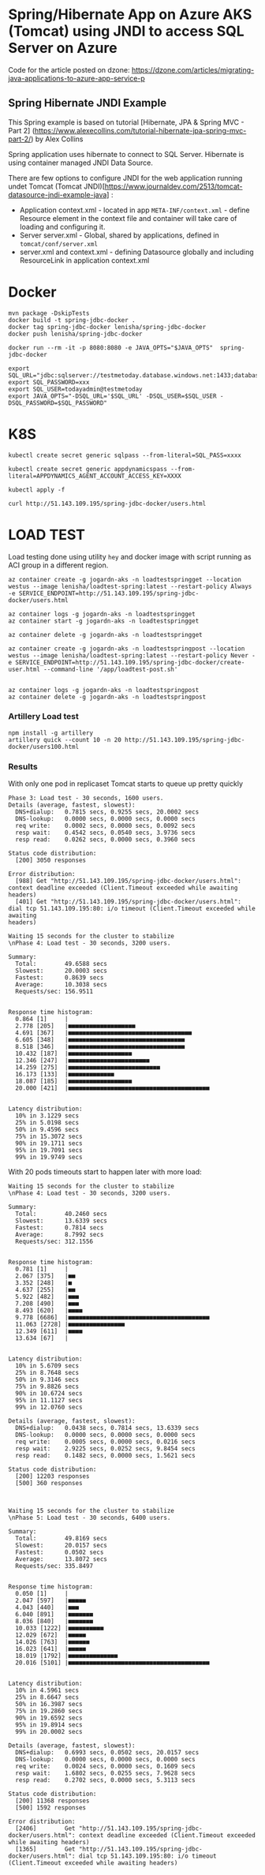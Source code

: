 # Spring/Hibernate App on Azure AKS (Tomcat) using JNDI to access SQL Server on Azure  

Code for the article posted on dzone: https://dzone.com/articles/migrating-java-applications-to-azure-app-service-p

## Spring Hibernate JNDI Example

This Spring example is based on tutorial [Hibernate, JPA & Spring MVC - Part 2] (https://www.alexecollins.com/tutorial-hibernate-jpa-spring-mvc-part-2/) by Alex Collins

Spring application uses hibernate to connect to SQL Server. Hibernate is using container managed JNDI Data Source.

There are few options to configure JNDI for the web application running undet Tomcat (Tomcat JNDI)[https://www.journaldev.com/2513/tomcat-datasource-jndi-example-java] :

- Application context.xml - located in app `META-INF/context.xml` - define Resource element in the context file and container will take care of loading and configuring it.
- Server server.xml - Global, shared by applications, defined in `tomcat/conf/server.xml`
- server.xml and context.xml - defining Datasource globally and including ResourceLink in application context.xml

# Docker
```
mvn package -DskipTests
docker build -t spring-jdbc-docker .
docker tag spring-jdbc-docker lenisha/spring-jdbc-docker
docker push lenisha/spring-jdbc-docker

docker run --rm -it -p 8080:8080 -e JAVA_OPTS="$JAVA_OPTS"  spring-jdbc-docker
```

```
export SQL_URL="jdbc:sqlserver://testmetoday.database.windows.net:1433;database=testae;encrypt=true;trustServerCertificate=false;hostNameInCertificate=*.database.windows.net;loginTimeout=30;"
export SQL_PASSWORD=xxx
export SQL_USER=todayadmin@testmetoday
export JAVA_OPTS="-DSQL_URL='$SQL_URL' -DSQL_USER=$SQL_USER -DSQL_PASSWORD=$SQL_PASSWORD"

```

# K8S

```
kubectl create secret generic sqlpass --from-literal=SQL_PASS=xxxx

kubectl create secret generic appdynamicspass --from-literal=APPDYNAMICS_AGENT_ACCOUNT_ACCESS_KEY=XXXX

kubectl apply -f 
```

```
curl http://51.143.109.195/spring-jdbc-docker/users.html
```

# LOAD TEST
Load testing done using utility `hey` and docker image with script running as ACI group in a different region.

```
az container create -g jogardn-aks -n loadtestspringget --location westus --image lenisha/loadtest-spring:latest --restart-policy Always -e SERVICE_ENDPOINT=http://51.143.109.195/spring-jdbc-docker/users.html

az container logs -g jogardn-aks -n loadtestspringget
az container start -g jogardn-aks -n loadtestspringget

az container delete -g jogardn-aks -n loadtestspringget

az container create -g jogardn-aks -n loadtestspringpost --location westus --image lenisha/loadtest-spring:latest --restart-policy Never -e SERVICE_ENDPOINT=http://51.143.109.195/spring-jdbc-docker/create-user.html --command-line '/app/loadtest-post.sh'


az container logs -g jogardn-aks -n loadtestspringpost
az container delete -g jogardn-aks -n loadtestspringpost
```

### Artillery Load test

```
npm install -g artillery
artillery quick --count 10 -n 20 http://51.143.109.195/spring-jdbc-docker/users100.html
```


### Results

With only one pod in replicaset Tomcat starts to queue up pretty quickly
```
Phase 3: Load test - 30 seconds, 1600 users.
Details (average, fastest, slowest):
  DNS+dialup:   0.7815 secs, 0.9255 secs, 20.0002 secs
  DNS-lookup:   0.0000 secs, 0.0000 secs, 0.0000 secs
  req write:    0.0002 secs, 0.0000 secs, 0.0092 secs
  resp wait:    0.4542 secs, 0.0540 secs, 3.9736 secs
  resp read:    0.0262 secs, 0.0000 secs, 0.3960 secs

Status code distribution:
  [200] 3050 responses

Error distribution:
  [988] Get "http://51.143.109.195/spring-jdbc-docker/users.html": context deadline exceeded (Client.Timeout exceeded while awaiting headers)      
  [401] Get "http://51.143.109.195/spring-jdbc-docker/users.html": dial tcp 51.143.109.195:80: i/o timeout (Client.Timeout exceeded while awaiting 
headers)

Waiting 15 seconds for the cluster to stabilize
\nPhase 4: Load test - 30 seconds, 3200 users.

Summary:
  Total:        49.6588 secs
  Slowest:      20.0003 secs
  Fastest:      0.8639 secs
  Average:      10.3038 secs
  Requests/sec: 156.9511


Response time histogram:
  0.864 [1]     |
  2.778 [205]   |■■■■■■■■■■■■■■■■■■■
  4.691 [367]   |■■■■■■■■■■■■■■■■■■■■■■■■■■■■■■■■■■■
  6.605 [348]   |■■■■■■■■■■■■■■■■■■■■■■■■■■■■■■■■■
  8.518 [346]   |■■■■■■■■■■■■■■■■■■■■■■■■■■■■■■■■■
  10.432 [187]  |■■■■■■■■■■■■■■■■■■
  12.346 [247]  |■■■■■■■■■■■■■■■■■■■■■■■
  14.259 [275]  |■■■■■■■■■■■■■■■■■■■■■■■■■■
  16.173 [133]  |■■■■■■■■■■■■■
  18.087 [185]  |■■■■■■■■■■■■■■■■■■
  20.000 [421]  |■■■■■■■■■■■■■■■■■■■■■■■■■■■■■■■■■■■■■■■■


Latency distribution:
  10% in 3.1229 secs
  25% in 5.0198 secs
  50% in 9.4596 secs
  75% in 15.3072 secs
  90% in 19.1711 secs
  95% in 19.7091 secs
  99% in 19.9749 secs
```


With 20 pods timeouts start to happen later  with more load:

```
Waiting 15 seconds for the cluster to stabilize
\nPhase 4: Load test - 30 seconds, 3200 users.

Summary:
  Total:        40.2460 secs
  Slowest:      13.6339 secs
  Fastest:      0.7814 secs
  Average:      8.7992 secs
  Requests/sec: 312.1556


Response time histogram:
  0.781 [1]     |
  2.067 [375]   |■■
  3.352 [248]   |■
  4.637 [255]   |■■
  5.922 [482]   |■■■
  7.208 [490]   |■■■
  8.493 [620]   |■■■■
  9.778 [6686]  |■■■■■■■■■■■■■■■■■■■■■■■■■■■■■■■■■■■■■■■■
  11.063 [2728] |■■■■■■■■■■■■■■■■
  12.349 [611]  |■■■■
  13.634 [67]   |


Latency distribution:
  10% in 5.6709 secs
  25% in 8.7648 secs
  50% in 9.3146 secs
  75% in 9.8826 secs
  90% in 10.6724 secs
  95% in 11.1127 secs
  99% in 12.0760 secs

Details (average, fastest, slowest):
  DNS+dialup:   0.0438 secs, 0.7814 secs, 13.6339 secs
  DNS-lookup:   0.0000 secs, 0.0000 secs, 0.0000 secs
  req write:    0.0005 secs, 0.0000 secs, 0.0216 secs
  resp wait:    2.9225 secs, 0.0252 secs, 9.8454 secs
  resp read:    0.1482 secs, 0.0000 secs, 1.5621 secs

Status code distribution:
  [200] 12203 responses
  [500] 360 responses



Waiting 15 seconds for the cluster to stabilize
\nPhase 5: Load test - 30 seconds, 6400 users.

Summary:
  Total:        49.8169 secs
  Slowest:      20.0157 secs
  Fastest:      0.0502 secs
  Average:      13.8072 secs
  Requests/sec: 335.8497


Response time histogram:
  0.050 [1]     |
  2.047 [597]   |■■■■■
  4.043 [440]   |■■■
  6.040 [891]   |■■■■■■■
  8.036 [840]   |■■■■■■■
  10.033 [1222] |■■■■■■■■■■
  12.029 [672]  |■■■■■
  14.026 [763]  |■■■■■■
  16.023 [641]  |■■■■■
  18.019 [1792] |■■■■■■■■■■■■■■
  20.016 [5101] |■■■■■■■■■■■■■■■■■■■■■■■■■■■■■■■■■■■■■■■■


Latency distribution:
  10% in 4.5961 secs
  25% in 8.6647 secs
  50% in 16.3987 secs
  75% in 19.2860 secs
  90% in 19.6592 secs
  95% in 19.8914 secs
  99% in 20.0002 secs

Details (average, fastest, slowest):
  DNS+dialup:   0.6993 secs, 0.0502 secs, 20.0157 secs
  DNS-lookup:   0.0000 secs, 0.0000 secs, 0.0000 secs
  req write:    0.0024 secs, 0.0000 secs, 0.1609 secs
  resp wait:    1.6802 secs, 0.0255 secs, 7.9628 secs
  resp read:    0.2702 secs, 0.0000 secs, 5.3113 secs

Status code distribution:
  [200] 11368 responses
  [500] 1592 responses

Error distribution:
  [2406]        Get "http://51.143.109.195/spring-jdbc-docker/users.html": context deadline exceeded (Client.Timeout exceeded while awaiting headers)
  [1365]        Get "http://51.143.109.195/spring-jdbc-docker/users.html": dial tcp 51.143.109.195:80: i/o timeout (Client.Timeout exceeded while awaiting headers)
```